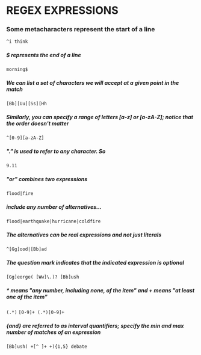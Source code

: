 REGEX EXPRESSIONS
=================

### Some metacharacters represent the start of a line
`^i think`

##### $ represents the end of a line
`morning$`

##### We can list a set of characters we will accept at a given point in the match
`[Bb][Uu][Ss][Hh`

##### Similarly, you can specify a range of letters [a-z] or [a-zA-Z]; notice that the order doesn't matter
`^[0-9][a-zA-Z]`

##### "." is used to refer to any character. So
`9.11`

##### "or" combines two expressions
`flood|fire`

##### include any number of alternatives...
`flood|earthquake|hurricane|coldfire`

##### The alternatives can be real expressions and not just literals
`^[Gg]ood|[Bb]ad`

##### The question mark indicates that the indicated expression is optional
`[Gg]eorge( [Ww]\.)? [Bb]ush`

##### * means "any number, including none, of the item" and + means "at least one of the item"
`(.*)`
`[0-9]+ (.*)[0-9]+`

##### {and} are referred to as interval quantifiers; specify the min and max number of matches of an expression
`[Bb]ush( +[^ ]+ +){1,5} debate`